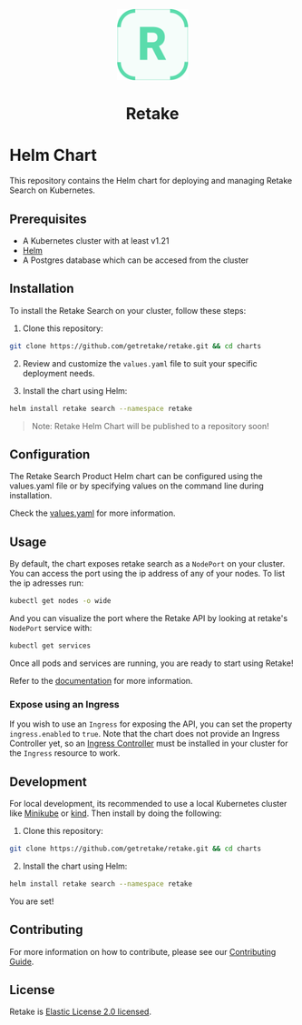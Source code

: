 <p align="center">
  <img src="https://raw.githubusercontent.com/getretake/retake/dev/assets/retake.svg" alt="Retake" width="125px"></a>
</p>

<h1 align="center">
    <b>Retake</b>
</h1>

# Helm Chart

This repository contains the Helm chart for deploying and managing Retake Search
on Kubernetes.

## Prerequisites

- A Kubernetes cluster with at least v1.21
- [Helm](https://helm.sh/)
- A Postgres database which can be accesed from the cluster

## Installation

To install the Retake Search on your cluster, follow these steps:

1. Clone this repository:

```bash
git clone https://github.com/getretake/retake.git && cd charts
```

2. Review and customize the `values.yaml` file to suit your specific deployment
   needs.

3. Install the chart using Helm:

```bash
helm install retake search --namespace retake
```

> Note: Retake Helm Chart will be published to a repository soon!

## Configuration

The Retake Search Product Helm chart can be configured using the values.yaml
file or by specifying values on the command line during installation.

Check the
[values.yaml](https://github.com/getretake/charts/blob/06da7e5bb48fd1cbb33b96809bfd1f4e005582ef/search/values.yaml)
for more information.

## Usage

By default, the chart exposes retake search as a `NodePort` on your cluster. You
can access the port using the ip address of any of your nodes. To list the ip
adresses run:

```bash
kubectl get nodes -o wide
```

And you can visualize the port where the Retake API by looking at retake's
`NodePort` service with:

```bash
kubectl get services
```

Once all pods and services are running, you are ready to start using Retake!

Refer to the [documentation](https://docs.getretake.com/introduction) for more
information.

### Expose using an Ingress

If you wish to use an `Ingress` for exposing the API, you can set the property
`ingress.enabled` to `true`. Note that the chart does not provide an Ingress
Controller yet, so an
[Ingress Controller](https://kubernetes.io/docs/concepts/services-networking/ingress-controllers/)
must be installed in your cluster for the `Ingress` resource to work.

## Development

For local development, its recommended to use a local Kubernetes cluster like
[Minikube](https://minikube.sigs.k8s.io/docs/) or
[kind](https://kind.sigs.k8s.io/). Then install by doing the following:

1. Clone this repository:

```bash
git clone https://github.com/getretake/retake.git && cd charts
```

2. Install the chart using Helm:

```bash
helm install retake search --namespace retake
```

You are set!

## Contributing

For more information on how to contribute, please see our
[Contributing Guide](CONTRIBUTING.md).

## License

Retake is [Elastic License 2.0 licensed](LICENSE).
